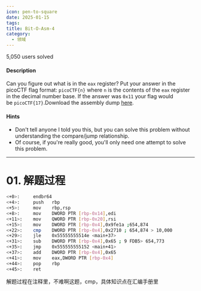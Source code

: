 ```yaml
---
icon: pen-to-square
date: 2025-01-15
tags: 
title: Bit-O-Asm-4
category:
  - 领域
---
```

5,050 users solved
#### Description

Can you figure out what is in the `eax` register? Put your answer in the picoCTF flag format: `picoCTF{n}` where `n` is the contents of the `eax` register in the decimal number base. If the answer was `0x11` your flag would be `picoCTF{17}`.Download the assembly dump [here](https://artifacts.picoctf.net/c/511/disassembler-dump0_d.txt).
#### Hints
- Don't tell anyone I told you this, but you can solve this problem without understanding the compare/jump relationship.
- Of course, if you're really good, you'll only need one attempt to solve this problem.

---
# 01. 解题过程
```bash
<+0>:     endbr64 
<+4>:     push   rbp
<+5>:     mov    rbp,rsp
<+8>:     mov    DWORD PTR [rbp-0x14],edi
<+11>:    mov    QWORD PTR [rbp-0x20],rsi
<+15>:    mov    DWORD PTR [rbp-0x4],0x9fe1a ;654,874
<+22>:    cmp    DWORD PTR [rbp-0x4],0x2710 ; 654,874 > 10,000 
<+29>:    jle    0x55555555514e <main+37>
<+31>:    sub    DWORD PTR [rbp-0x4],0x65 ; 9 FDB5> 654,773
<+35>:    jmp    0x555555555152 <main+41>
<+37>:    add    DWORD PTR [rbp-0x4],0x65
<+41>:    mov    eax,DWORD PTR [rbp-0x4]
<+44>:    pop    rbp
<+45>:    ret
```
解题过程在注释里，不难啊这题，cmp，具体知识点在汇编手册里